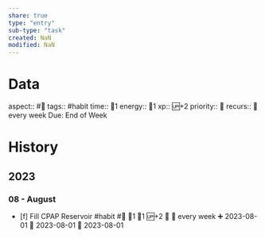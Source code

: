 ```yaml
---
share: true
type: "entry"
sub-type: "task"
created: NaN 
modified: NaN
---
```

# Data
aspect:: #🛌
tags:: #habit
time:: 🍅1
energy:: 🥄1
xp:: 🆙+2
priority:: 🔺
recurs:: 🔁 every week
Due: End of Week
# History
## 2023
### 08 - August
- [f] Fill CPAP Reservoir #habit #🛌 🍅1 🥄1 🆙+2 🔺 🔁 every week ➕ 2023-08-01 🛫 2023-08-01 📅 2023-08-01